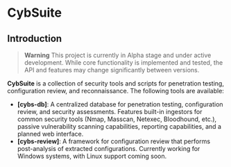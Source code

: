 # CybSuite

## Introduction

> **Warning**
> This project is currently in Alpha stage and under active development. While core functionality is implemented and tested, the API and features may change significantly between versions.

**CybSuite** is a collection of security tools and scripts for penetration testing, configuration review, and reconnaissance. The following tools are available:

- **[cybs-db]**: A centralized database for penetration testing, configuration review, and security assessments. Features built-in ingestors for common security tools (Nmap, Masscan, Netexec, Bloodhound, etc.), passive vulnerability scanning capabilities, reporting capabilities, and a planned web interface.
- **[cybs-review]**: A framework for configuration review that performs post-analysis of extracted configurations. Currently working for Windows systems, with Linux support coming soon.

